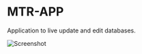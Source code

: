 # MTR-APP

Application to live update and edit databases.

![Screenshot](http://grabilla.com/0720a-20e6f33e-e6c3-406d-8ef5-d3efbe97dbc7.png)
